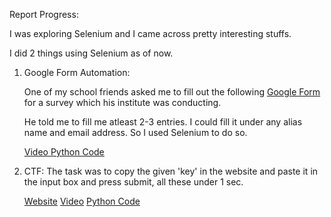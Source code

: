 
Report Progress:

I was exploring Selenium and I came across pretty interesting stuffs.

I did 2 things using Selenium as of now.

1) Google Form Automation:

    One of my school friends asked me to fill out the following 
    [Google Form](https://docs.google.com/forms/d/e/1FAIpQLSdWAKVBv3yWlfRNvZQ5Ct0PamxM1k_1tDt5fm0ApHqIbZZu1w/viewform?usp=sf_link) for a survey which his institute was conducting.
    
    He told me to fill me atleast 2-3 entries. I could fill it under any alias name and email address.
    So I used Selenium to do so.

    [Video ](https://drive.google.com/file/d/1OrKxNYuPtC5TkM9kk4VlBwWvzzDbYm2x/view?usp=sharing)
     [Python Code](https://ideone.com/UL5w3A)

2) CTF:
    The task was to copy the given 'key' in the website and paste it in the input box and press submit, all these under 1 sec.

    [ Website](http://timesink.be/speedy/)
     [Video](https://drive.google.com/file/d/1OppZH1cpDwwICYXX-3nmdN_m6fuCHgWS/view?usp=sharing)
 [Python Code](https://ideone.com/vQMMb9)

